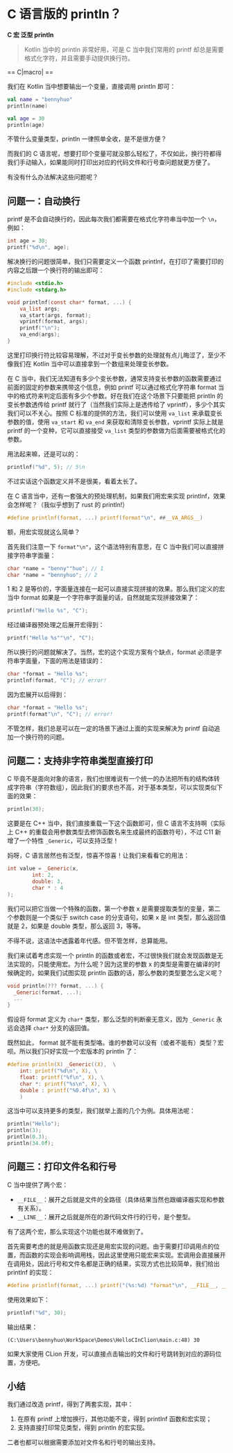 # C 语言版的 println？

**C 宏 泛型 println**

> Kotlin 当中的 println 非常好用，可是 C 当中我们常用的 printf 却总是需要格式化字符，并且需要手动提供换行符。

== C|macro| ==

我们在 Kotlin 当中想要输出一个变量，直接调用 println 即可：

```kotlin
val name = "bennyhuo"
println(name)

val age = 30
println(age)
```

不管什么变量类型，println 一律照单全收，是不是很方便？

而我们的 C 语言呢，想要打印个变量可就没那么轻松了，不仅如此，换行符都得我们手动输入，如果能同时打印出对应的代码文件和行号查问题就更方便了。

有没有什么办法解决这些问题呢？

## 问题一：自动换行

printf 是不会自动换行的，因此每次我们都需要在格式化字符串当中加一个 `\n`，例如：

```c
int age = 30;
printf("%d\n", age);
```

解决换行的问题很简单，我们只需要定义一个函数 printlnf，在打印了需要打印的内容之后跟一个换行符的输出即可：

```c
#include <stdio.h>
#include <stdarg.h>

void printlnf(const char* format, ...) {
    va_list args;
    va_start(args, format);
    vprintf(format, args);
    printf("\n");
    va_end(args);
}
```

这里打印换行符比较容易理解，不过对于变长参数的处理就有点儿晦涩了，至少不像我们在 Kotlin 当中可以直接拿到一个数组来处理变长参数。

在 C 当中，我们无法知道有多少个变长参数，通常支持变长参数的函数需要通过前面的固定的参数来携带这个信息，例如 printf 可以通过格式化字符串 format 当中的格式符来判定后面有多少个参数。好在我们在这个场景下只要能把 println 的变长参数透传给 printf 就行了（当然我们实际上是透传给了 vprintf），多少个其实我们可以不关心。按照 C 标准的提供的方法，我们可以使用 `va_list` 来承载变长参数的值，使用 `va_start` 和 `va_end` 来获取和清除变长参数，vprintf 实际上就是 printf 的一个变种，它可以直接接受 `va_list` 类型的参数做为后面需要被格式化的参数。

用法起来嘛，还是可以的：

```c
printlnf("%d", 5); // 5\n
```

不过实话这个函数定义并不是很美，看着太长了。

在 C 语言当中，还有一套强大的预处理机制，如果我们用宏来实现 printlnf，效果会怎样呢？（我似乎想到了 rust 的 println!）

```c
#define printlnf(format, ...) printf(format"\n", ##__VA_ARGS__)
```

额，用宏实现就这么简单？

首先我们注意一下 `format"\n"`，这个语法特别有意思，在 C 当中我们可以直接拼接字符串字面量：

```c
char *name = "benny""huo"; // 1
char *name = "bennyhuo"; // 2
```

1 和 2 是等价的，字面量连接在一起可以直接实现拼接的效果。那么我们定义的宏当中 format 如果是一个字符串字面量的话，自然就能实现拼接效果了：

```c
printlnf("Hello %s", "C");
```

经过编译器预处理之后展开宏得到：

```c
printf("Hello %s""\n", "C");
```

所以换行的问题就解决了。当然，宏的这个实现方案有个缺点，format 必须是字符串字面量，下面的用法是错误的：

```c
char *format = "Hello %s";
printlnf(format, "C"); // error!
```

因为宏展开以后得到：

```c
char *format = "Hello %s";
printf(format"\n", "C"); // error!
```

不管怎样，我们总是可以在一定的场景下通过上面的实现来解决为 printf 自动追加一个换行符的问题。

## 问题二：支持非字符串类型直接打印

C 毕竟不是面向对象的语言，我们也很难说有一个统一的办法把所有的结构体转成字符串（字符数组），因此我们的要求也不高，对于基本类型，可以实现类似下面的效果：

```c
println(30);
```

这要是在 C++ 当中，我们直接重载一下这个函数即可，但 C 语言不支持啊（实际上 C++ 的重载会用参数类型去修饰函数名来生成最终的函数符号），不过 C11 新增了一个特性 `_Generic`，可以支持泛型！

妈呀，C 语言居然也有泛型，惊喜不惊喜！让我们来看看它的用法：

```c
int value = _Generic(x,
        int: 2,
        double: 3,
        char * : 4
);
```

我们可以把它当做一个特殊的函数，第一个参数 x 是需要提取类型的变量，第二个参数则是一个类似于 switch case 的分支语句，如果 x 是 int 类型，那么返回值就是 2，如果是 double 类型，那么返回 3，等等。

不得不说，这语法中透露着年代感。但不管怎样，总算能用。

我们来试着考虑实现一个 println 的函数或者宏，不过很快我们就会发现函数是无法实现的，只能使用宏。为什么呢？因为这里的参数 x 的类型是需要在编译的时候确定的，如果我们试图实现 println 函数的话，那么参数的类型要怎么定义呢？

```c
void println(??? format, ...) {
  _Generic(format, ...);
  ...
}
```

假设将 format 定义为 `char*` 类型，那么泛型的判断豪无意义，因为 `_Generic` 永远会选择 `char*` 分支的返回值。

既然如此， format 就不能有类型咯。谁的参数可以没有（或者不能有）类型？宏呗。所以我们只好实现一个宏版本的 println 了：

```c
#define println(X) _Generic((X),  \
    int: printf("%d\n", X), \
    float: printf("%f\n", X), \
    char *: printf("%s\n", X), \
    double : printf("%0.4f\n", X) \
    )
```

这当中可以支持更多的类型，我们就举上面的几个为例。具体用法呢：

```c
println("Hello");
println(3);
println(0.3);
println(34.0f);
```

## 问题三：打印文件名和行号

C 当中提供了两个宏：

* `__FILE__`：展开之后就是文件的全路径（具体结果当然也跟编译器实现和参数有关系）。
* `__LINE__`：展开之后就是所在的源代码文件行的行号，是个整型。

有了这两个宏，那么实现这个功能也就不难做到了。

首先需要考虑的就是用函数实现还是用宏实现的问题。由于需要打印调用点的位置，而函数的实现会影响调用栈，因此这里使用只能宏来实现。宏调用会直接展开在调用处，因此行号和文件名都是正确的结果，实现方式也比较简单，我们给出 printlnf  的实现：

```c
#define printlnf(format, ...) printf("(%s:%d) "format"\n", __FILE__, __LINE__, ##__VA_ARGS__)
```

使用效果如下：

```c
printlnf("%d", 30);
```

输出结果：

```
(C:\Users\bennyhuo\WorkSpace\Demos\HelloCInClion\main.c:48) 30
```

如果大家使用 CLion 开发，可以直接点击输出的文件和行号跳转到对应的源码位置，方便吧。

## 小结

我们通过改造 printf，得到了两套实现，其中：

1. 在原有 printf 上增加换行，其他功能不变，得到 printlnf 函数和宏实现；
2. 支持直接打印常见类型，得到 println 的宏实现。

二者也都可以根据需要添加对文件名和行号的输出支持。
